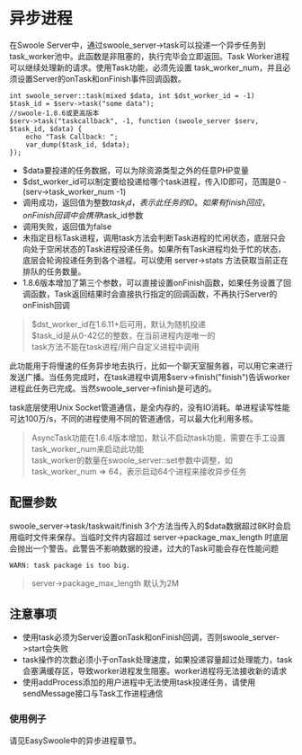 # 异步进程
  在Swoole Server中，通过swoole_server->task可以投递一个异步任务到task_worker池中。此函数是非阻塞的，执行完毕会立即返回。Task Worker进程可以继续处理新的请求。使用Task功能，必须先设置 task_worker_num，并且必须设置Server的onTask和onFinish事件回调函数。
  ```
  int swoole_server::task(mixed $data, int $dst_worker_id = -1) 
  $task_id = $serv->task("some data");
  //swoole-1.8.6或更高版本
  $serv->task("taskcallback", -1, function (swoole_server $serv, $task_id, $data) {
      echo "Task Callback: ";
      var_dump($task_id, $data);
  });
  ```
  
  - $data要投递的任务数据，可以为除资源类型之外的任意PHP变量
  - $dst_worker_id可以制定要给投递给哪个task进程，传入ID即可，范围是0 - (serv->task_worker_num -1)
  - 调用成功，返回值为整数$task_id，表示此任务的ID。如果有finish回应，onFinish回调中会携带$task_id参数
  - 调用失败，返回值为false
  - 未指定目标Task进程，调用task方法会判断Task进程的忙闲状态，底层只会向处于空闲状态的Task进程投递任务。如果所有Task进程均处于忙的状态，底层会轮询投递任务到各个进程。可以使用 server->stats 方法获取当前正在排队的任务数量。
  - 1.8.6版本增加了第三个参数，可以直接设置onFinish函数，如果任务设置了回调函数，Task返回结果时会直接执行指定的回调函数，不再执行Server的onFinish回调
 > $dst_worker_id在1.6.11+后可用，默认为随机投递</br>
   $task_id是从0-42亿的整数，在当前进程内是唯一的</br>
   task方法不能在task进程/用户自定义进程中调用
   
此功能用于将慢速的任务异步地去执行，比如一个聊天室服务器，可以用它来进行发送广播。当任务完成时，在task进程中调用$serv->finish("finish")告诉worker进程此任务已完成。当然swoole_server->finish是可选的。
 
task底层使用Unix Socket管道通信，是全内存的，没有IO消耗。单进程读写性能可达100万/s，不同的进程使用不同的管道通信，可以最大化利用多核。
> AsyncTask功能在1.6.4版本增加，默认不启动task功能，需要在手工设置task_worker_num来启动此功能</br>
task_worker的数量在swoole_server::set参数中调整，如task_worker_num => 64，表示启动64个进程来接收异步任务
   
## 配置参数
swoole_server->task/taskwait/finish 3个方法当传入的$data数据超过8K时会启用临时文件来保存。当临时文件内容超过 server->package_max_length 时底层会抛出一个警告。此警告不影响数据的投递，过大的Task可能会存在性能问题
```
WARN: task package is too big.
```
> server->package_max_length 默认为2M
## 注意事项
- 使用task必须为Server设置onTask和onFinish回调，否则swoole_server->start会失败
- task操作的次数必须小于onTask处理速度，如果投递容量超过处理能力，task会塞满缓存区，导致worker进程发生阻塞。worker进程将无法接收新的请求
- 使用addProcess添加的用户进程中无法使用task投递任务，请使用sendMessage接口与Task工作进程通信

### 使用例子
请见EasySwoole中的异步进程章节。
 
<script>
    var _hmt = _hmt || [];
    (function() {
        var hm = document.createElement("script");
        hm.src = "https://hm.baidu.com/hm.js?4c8d895ff3b25bddb6fa4185c8651cc3";
        var s = document.getElementsByTagName("script")[0];
        s.parentNode.insertBefore(hm, s);
    })();
</script>   
